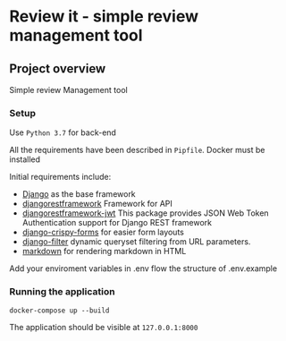 # Review it - simple review management tool

## Project overview

Simple review Management tool

### Setup

Use `Python 3.7` for back-end

All the requirements have been described in `Pipfile`.
Docker must be installed

Initial requirements include:

- [Django](https://docs.djangoproject.com/en/1.11/) as the base framework
- [djangorestframework](https://www.django-rest-framework.org/) Framework for API
- [djangorestframework-jwt](https://getblimp.github.io/django-rest-framework-jwt/) This package provides JSON Web Token Authentication support for Django REST framework
- [django-crispy-forms](http://django-crispy-forms.readthedocs.io/en/latest/) for easier form layouts
- [django-filter](https://pypi.org/project/django-filter/) dynamic queryset filtering from URL parameters.
- [markdown](http://pythonhosted.org/Markdown/siteindex.html) for rendering markdown in HTML

Add your enviroment variables in .env
flow the structure of .env.example

### Running the application

    docker-compose up --build

The application should be visible at `127.0.0.1:8000`
